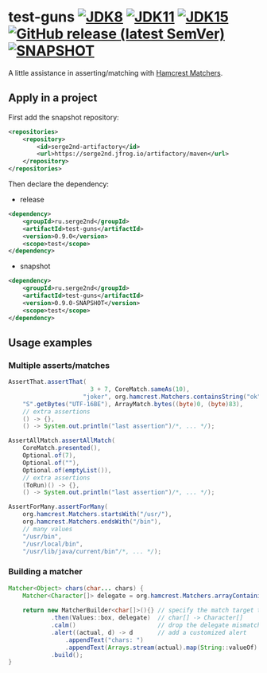# test-guns [![JDK8](https://github.com/serge2nd/test-guns/workflows/JDK8/badge.svg)](https://github.com/serge2nd/test-guns/actions?query=workflow%3A%22JDK8%22) [![JDK11](https://github.com/serge2nd/test-guns/workflows/JDK11/badge.svg)](https://github.com/serge2nd/test-guns/actions?query=workflow%3A%22JDK11%22) [![JDK15](https://github.com/serge2nd/test-guns/workflows/JDK15/badge.svg)](https://github.com/serge2nd/test-guns/actions?query=workflow%3A%22JDK15%22) [![GitHub release (latest SemVer)](https://img.shields.io/github/v/release/serge2nd/test-guns?color=green&label=latest)](https://serge2nd.jfrog.io/artifactory/maven/ru/serge2nd/test-guns/0.9.0) [![SNAPSHOT](https://img.shields.io/github/v/tag/serge2nd/test-guns?label=tag&color=blue)](https://serge2nd.jfrog.io/artifactory/maven/ru/serge2nd/test-guns/0.9.0-SNAPSHOT)
A little assistance in asserting/matching with [Hamcrest Matchers](https://github.com/hamcrest/JavaHamcrest).

## Apply in a project
First add the snapshot repository:
```xml
<repositories>
    <repository>
        <id>serge2nd-artifactory</id>
        <url>https://serge2nd.jfrog.io/artifactory/maven</url>
    </repository>
</repositories>
```
Then declare the dependency:
- release
```xml
<dependency>
    <groupId>ru.serge2nd</groupId>
    <artifactId>test-guns</artifactId>
    <version>0.9.0</version>
    <scope>test</scope>
</dependency>
```
- snapshot
```xml
<dependency>
    <groupId>ru.serge2nd</groupId>
    <artifactId>test-guns</artifactId>
    <version>0.9.0-SNAPSHOT</version>
    <scope>test</scope>
</dependency>
```

## Usage examples
### Multiple asserts/matches
```java
AssertThat.assertThat(
                       3 + 7, CoreMatch.sameAs(10),
                     "joker", org.hamcrest.Matchers.containsString("ok"),
    "S".getBytes("UTF-16BE"), ArrayMatch.bytes((byte)0, (byte)83),
    // extra assertions
    () -> {},
    () -> System.out.println("last assertion")/*, ... */);

AssertAllMatch.assertAllMatch(
    CoreMatch.presented(),
    Optional.of(7),
    Optional.of(""),
    Optional.of(emptyList()),
    // extra assertions
    (ToRun)() -> {},
    () -> System.out.println("last assertion")/*, ... */);

AssertForMany.assertForMany(
    org.hamcrest.Matchers.startsWith("/usr/"),
    org.hamcrest.Matchers.endsWith("/bin"),
    // many values
    "/usr/bin",
    "/usr/local/bin",
    "/usr/lib/java/current/bin"/*, ... */);
```
### Building a matcher
```java
Matcher<Object> chars(char... chars) {
    Matcher<Character[]> delegate = org.hamcrest.Matchers.arrayContaining(Values.box(chars));
    
    return new MatcherBuilder<char[]>(){} // specify the match target type via the type argument
            .then(Values::box, delegate)  // char[] -> Character[]
            .calm()                       // drop the delegate mismatch alert
            .alert((actual, d) -> d       // add a customized alert
                .appendText("chars: ")
                .appendText(Arrays.stream(actual).map(String::valueOf).collect(joining())))
            .build();
}
```
